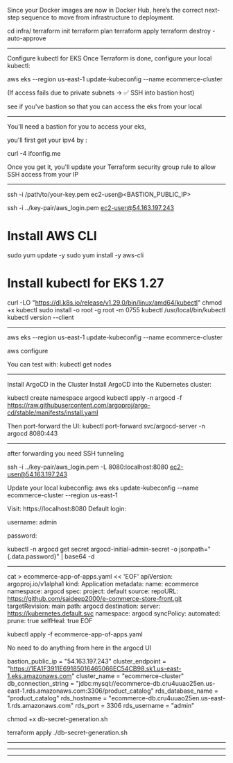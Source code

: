 Since your Docker images are now in Docker Hub, here’s the correct next-step sequence to move from infrastructure to deployment.




cd infra/
terraform init
terraform plan
terraform apply
terraform destroy -auto-approve



-----------------------------------------------

 Configure kubectl for EKS
Once Terraform is done, configure your local kubectl:

aws eks --region us-east-1 update-kubeconfig --name ecommerce-cluster

(If access fails due to private subnets → ✅ SSH into bastion host)

see if you've bastion so that you can access the eks from your local


------------------------------


You'll need a bastion for you to access your eks,

you'll first get your ipv4 by :

curl -4 ifconfig.me

Once you get it, you'll update your Terraform security group rule to allow SSH access from your IP

------------------------------

ssh -i /path/to/your-key.pem ec2-user@<BASTION_PUBLIC_IP>

ssh -i ../key-pair/aws_login.pem ec2-user@54.163.197.243


# Install AWS CLI
sudo yum update -y
sudo yum install -y aws-cli

# Install kubectl for EKS 1.27
curl -LO "https://dl.k8s.io/release/v1.29.0/bin/linux/amd64/kubectl"
chmod +x kubectl
sudo install -o root -g root -m 0755 kubectl /usr/local/bin/kubectl
kubectl version --client

------------------------------

aws eks --region us-east-1 update-kubeconfig --name ecommerce-cluster

aws configure

You can test with:
kubectl get nodes

-----------------------------------------------

Install ArgoCD in the Cluster
Install ArgoCD into the Kubernetes cluster:

kubectl create namespace argocd
kubectl apply -n argocd -f https://raw.githubusercontent.com/argoproj/argo-cd/stable/manifests/install.yaml



Then port-forward the UI:
kubectl port-forward svc/argocd-server -n argocd 8080:443

-----------------------------------------------

after forwarding you need SSH tunneling

ssh -i ../key-pair/aws_login.pem -L 8080:localhost:8080 ec2-user@54.163.197.243

Update your local kubeconfig:
aws eks update-kubeconfig --name ecommerce-cluster --region us-east-1



Visit: https://localhost:8080
Default login:

username: admin

password:

kubectl -n argocd get secret argocd-initial-admin-secret -o jsonpath=\"{.data.password}\" | base64 -d

-------------------------------

cat > ecommerce-app-of-apps.yaml << 'EOF'
apiVersion: argoproj.io/v1alpha1
kind: Application
metadata:
  name: ecommerce
  namespace: argocd
spec:
  project: default
  source:
    repoURL: https://github.com/saideep2000/e-commerce-store-front.git
    targetRevision: main
    path: argocd
  destination:
    server: https://kubernetes.default.svc
    namespace: argocd
  syncPolicy:
    automated:
      prune: true
      selfHeal: true
EOF





kubectl apply -f ecommerce-app-of-apps.yaml

No need to do anything from here in the argocd UI 

bastion_public_ip = "54.163.197.243"
cluster_endpoint = "https://1EA1F3911E69185016465066EC54CB98.sk1.us-east-1.eks.amazonaws.com"
cluster_name = "ecommerce-cluster"
db_connection_string = "jdbc:mysql://ecommerce-db.cru4uuao25en.us-east-1.rds.amazonaws.com:3306/product_catalog"
rds_database_name = "product_catalog"
rds_hostname = "ecommerce-db.cru4uuao25en.us-east-1.rds.amazonaws.com"
rds_port = 3306
rds_username = "admin"



chmod +x db-secret-generation.sh


terraform apply
./db-secret-generation.sh


-------------------------------


--------------------------------



------------------------------



